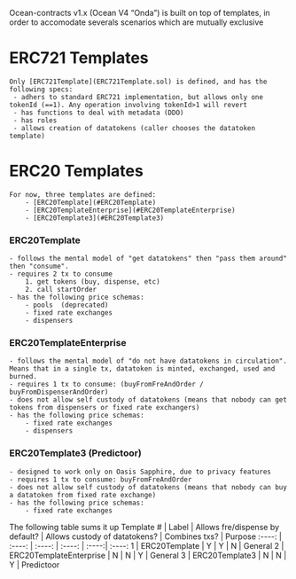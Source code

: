 Ocean-contracts v1.x (Ocean V4 “Onda”) is built on top of templates, in order to accomodate severals scenarios which are mutually exclusive


# ERC721 Templates
    Only [ERC721Template](ERC721Template.sol) is defined, and has the following specs:
     - adhers to standard ERC721 implementation, but allows only one tokenId (==1). Any operation involving tokenId>1 will revert
     - has functions to deal with metadata (DDO)
     - has roles
     - allows creation of datatokens (caller chooses the datatoken template)

# ERC20 Templates

    For now, three templates are defined:
        - [ERC20Template](#ERC20Template)
        - [ERC20TemplateEnterprise](#ERC20TemplateEnterprise)
        - [ERC20Template3](#ERC20Template3)

### ERC20Template
    - follows the mental model of "get datatokens" then "pass them around" then "consume".
    - requires 2 tx to consume 
        1. get tokens (buy, dispense, etc)
        2. call startOrder
    - has the following price schemas:
        - pools  (deprecated)
        - fixed rate exchanges
        - dispensers

### ERC20TemplateEnterprise
    - follows the mental model of "do not have datatokens in circulation". Means that in a single tx, datatoken is minted, exchanged, used and burned.
    - requires 1 tx to consume: (buyFromFreAndOrder / buyFromDispenserAndOrder)
    - does not allow self custody of datatokens (means that nobody can get tokens from dispensers or fixed rate exchangers)
    - has the following price schemas:
        - fixed rate exchanges
        - dispensers

### ERC20Template3  (Predictoor)
    - designed to work only on Oasis Sapphire, due to privacy features
    - requires 1 tx to consume: buyFromFreAndOrder
    - does not allow self custody of datatokens (means that nobody can buy a datatoken from fixed rate exchange)
    - has the following price schemas:
        - fixed rate exchanges
         

The following table sums it up
Template # | Label | Allows fre/dispense by default? | Allows custody of datatokens? | Combines txs? | Purpose
:----: | :----: | :----: | :----: | :----:| :----:
1 | ERC20Template | Y | Y | N | General
2 | ERC20TemplateEnterprise | N | N | Y | General
3 | ERC20Template3 | N | N | Y | Predictoor

